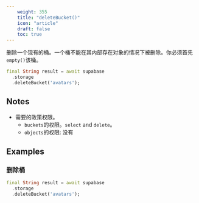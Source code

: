 ```yaml
---
    weight: 355
    title: "deleteBucket()"
    icon: "article"
    draft: false
    toc: true
---
```


删除一个现有的桶。一个桶不能在其内部存在对象的情况下被删除。你必须首先`empty()`该桶。


```dart
final String result = await supabase
  .storage
  .deleteBucket('avatars');
```






## Notes

- 需要的政策权限。
  - `buckets`的权限。`select` and `delete`。
  - `objects`的权限: 没有










## Examples

### 删除桶



```dart
final String result = await supabase
  .storage
  .deleteBucket('avatars');
```